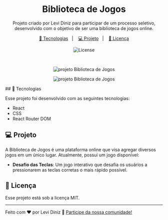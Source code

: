 <h1 align="center"> Biblioteca de Jogos </h1>

<p align="center">
Projeto criado por Levi Diniz para participar de um processo seletivo, desenvolvido com o objetivo de ser uma biblioteca de jogos online. <br/>
</p>

<p align="center">
  <a href="#-tecnologias">🚀 Tecnologias</a>&nbsp;&nbsp;&nbsp;|&nbsp;&nbsp;&nbsp;
  <a href="#-projeto">💻 Projeto</a>&nbsp;&nbsp;&nbsp;|&nbsp;&nbsp;&nbsp;
  <a href="#memo-licença">📝 Licença</a>
</p>

<p align="center">
  <img alt="License" src="https://img.shields.io/static/v1?label=license&message=MIT&color=49AA26&labelColor=000000">
</p>

<br>

<p align="center">
  <img alt="projeto Biblioteca de Jogos" src="https://media.discordapp.net/attachments/1036087848593535057/1251290011480100894/image.png?ex=666e0a22&is=666cb8a2&hm=731e51c48edb4d1b8e4585db8eaf6e4a912fd5db8261aacfe8627569a56cbe27&=&format=webp&quality=lossless&width=550&height=235">
</p>
<p align="center">
  <img alt="projeto Biblioteca de Jogos" src="https://cdn.discordapp.com/attachments/1036087848593535057/1251291489179406488/image.png?ex=666e0b82&is=666cba02&hm=a717cef097150d8ab54d34578067b4a4d6cf0bd6cfb7f95c3f04a95bdc9fe5c0&">
</p>
## 🚀 Tecnologias

Esse projeto foi desenvolvido com as seguintes tecnologias:

- React
- CSS
- React Router DOM

## 💻 Projeto

A Biblioteca de Jogos é uma plataforma online que visa agregar diversos jogos em um único lugar. Atualmente, possui um jogo disponível:

- **Desafio das Teclas**: Um jogo interativo que desafia os usuários a pressionarem as teclas corretas o mais rápido possível.

## 📝 Licença

Esse projeto está sob a licença MIT.

---

Feito com ♥ por Levi Diniz :wave: [Participe da nossa comunidade!](https://discord.gg/servidordosprogramadores)
